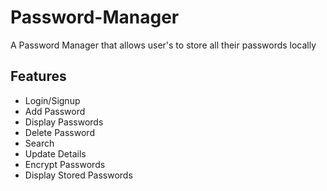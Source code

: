 # Password-Manager #
A Password Manager that allows user's to store all their passwords locally
## Features ##
* Login/Signup
* Add Password
* Display Passwords
* Delete Password
* Search
* Update Details
* Encrypt Passwords
* Display Stored Passwords
